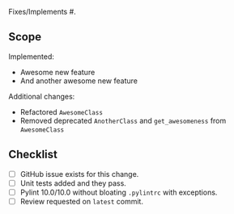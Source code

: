 Fixes/Implements #<issue number>.

## Scope

Implemented:
 - Awesome new feature
 - And another awesome new feature

Additional changes:
- Refactored `AwesomeClass`
- Removed deprecated `AnotherClass` and `get_awesomeness` from `AwesomeClass`

## Checklist

- [ ] GitHub issue exists for this change.
- [ ] Unit tests added and they pass.
- [ ] Pylint 10.0/10.0 without bloating `.pylintrc` with exceptions.
- [ ] Review requested on `latest` commit.
